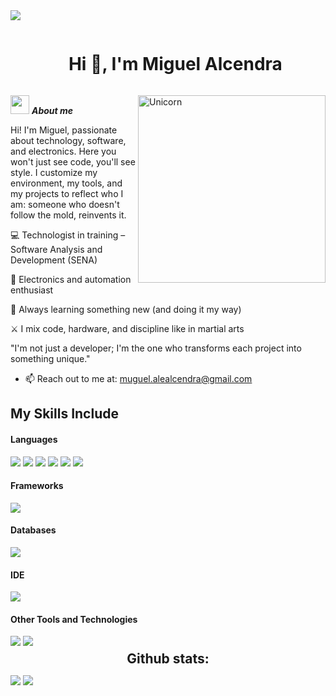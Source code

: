 <!--horizontal divider(gradiant)-->
<img src="https://user-images.githubusercontent.com/73097560/115834477-dbab4500-a447-11eb-908a-139a6edaec5c.gif">

<!--h1 without bottom border-->
<div id="user-content-toc">
  <ul align="center">
    <summary><h1 style="display: inline-block">Hi 👋, I'm  Miguel Alcendra</h1></summary>
  </ul>
</div>


<img align="right" width=300px alt="Unicorn" src="https://c.tenor.com/GN73MKBawZYAAAAi/busy-cute.gif" />

 <img src="https://media.giphy.com/media/ObNTw8Uzwy6KQ/giphy.gif" width="30px">&nbsp;***About me***

Hi! I'm Miguel, passionate about technology, software, and electronics. Here you won't just see code, you'll see style. I customize my environment, my tools, and my projects to reflect who I am: someone who doesn't follow the mold, reinvents it.

💻 Technologist in training – Software Analysis and Development (SENA)

🔌 Electronics and automation enthusiast

🧠 Always learning something new (and doing it my way)

⚔️ I mix code, hardware, and discipline like in martial arts

"I'm not just a developer; I'm the one who transforms each project into something unique."
- 📫 Reach out to me at: <a href="muguel.alealcendra@gmail.com">muguel.alealcendra@gmail.com</a>


## My Skills Include

<h4> Languages </h4>
<span> 
  <img src="https://img.shields.io/badge/HTML5-E34F26?style=for-the-badge&logo=html5&logoColor=white">
  <img src="https://img.shields.io/badge/CSS3-1572B6?style=for-the-badge&logo=css3&logoColor=white">
  <img src="https://img.shields.io/badge/JavaScript-F7DF1E?style=for-the-badge&logo=javascript&logoColor=black">
  <img src="https://img.shields.io/badge/Java-ED8B00?style=for-the-badge&logo=java&logoColor=white">
  <img src="https://img.shields.io/badge/python-3670A0?style=for-the-badge&logo=python&logoColor=ffdd54">
  <img src="https://img.shields.io/badge/PHP-777BB4?style=for-the-badge&logo=php&logoColor=white">
</span>

<h4> Frameworks </h4>
<span>
  <img src="https://img.shields.io/badge/Bootstrap-563D7C?style=for-the-badge&logo=bootstrap&logoColor=white">
</span>

<h4> Databases </h4>
<span>
  <img src="https://img.shields.io/badge/MySQL-00000F?style=for-the-badge&logo=mysql&logoColor=white">
</span>

<h4> IDE </h4>
<span>
<img src="https://img.shields.io/badge/Visual_Studio_Code-0078D4?style=for-the-badge&logo=visual%20studio%20code&logoColor=white">


<h4> Other Tools and Technologies </h4>
<span>
  <img src="https://img.shields.io/badge/Git-F05032?style=for-the-badge&logo=git&logoColor=white">
  <img src="https://img.shields.io/badge/Xampp-F37623?style=for-the-badge&logo=xampp&logoColor=white">

</span>


<h2 align="center" style="margin: 5px 10px;">Github stats:</h2> 

[![](https://github-readme-stats.vercel.app/api?username=miguelprograma200&show_icons=true&theme=tokyonight&hide_border=true&locale=en)](https://github.com/miguelprograma200)
[![](https://github-readme-streak-stats.herokuapp.com/?user=miguelprograma200&theme=material-palenight)](https://github.com/miguelprograma200)
</div>


